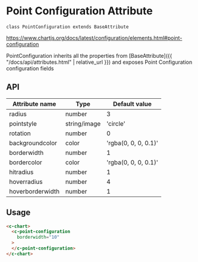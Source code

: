 # Point Configuration Attribute
`class PointConfiguration extends BaseAttribute`

https://www.chartjs.org/docs/latest/configuration/elements.html#point-configuration

PointConfiguration inherits all the properties from [BaseAttribute]({{ "/docs/api/attributes.html" | relative_url }}) and exposes Point Configuration configuration fields


## API

| Attribute name | Type | Default value
| --- | --- | ---
| radius | number | 3
| pointstyle | string/image | 'circle'
| rotation | number | 0
| backgroundcolor | color | 'rgba(0, 0, 0, 0.1)'
| borderwidth | number | 1
| bordercolor | color | 'rgba(0, 0, 0, 0.1)'
| hitradius | number | 1
| hoverradius | number | 4
| hoverborderwidth | number | 1

## Usage

```html
<c-chart>
  <c-point-configuration
    borderwidth="10"
  >
  </c-point-configuration>
</c-chart>
```
